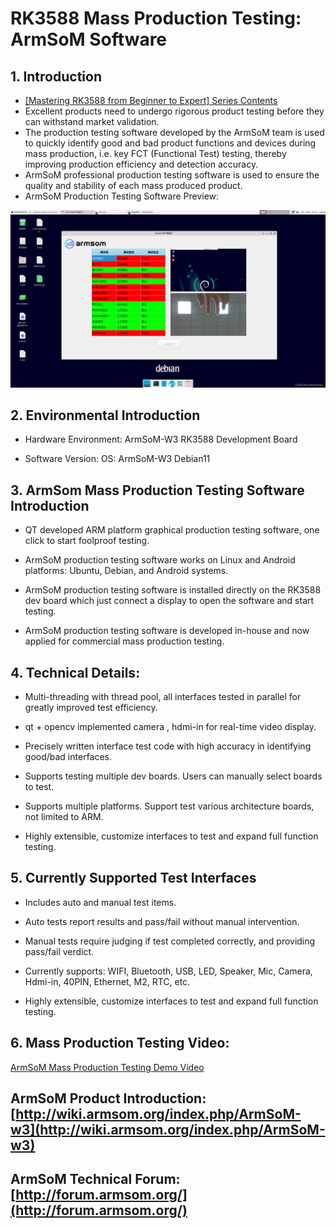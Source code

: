 # RK3588 Mass Production Testing: ArmSoM Software 

## 1. Introduction

- [[Mastering RK3588 from Beginner to Expert] Series Contents](https://blog.csdn.net/nb124667390/article/details/130725546)
- Excellent products need to undergo rigorous product testing before they can withstand market validation.
- The production testing software developed by the ArmSoM team is used to quickly identify good and bad product functions and devices during mass production, i.e. key FCT (Functional Test) testing, thereby improving production efficiency and detection accuracy.  
- ArmSoM professional production testing software is used to ensure the quality and stability of each mass produced product.
- ArmSoM Production Testing Software Preview:

![ArmSoM Production Testing Software](https://github.com/ArmSoM/Embedded-Technology-Blog/blob/main/image/armsom-test/ArmSoM_Production_Testing_Software.png#pic_left=500x)

## 2. Environmental Introduction

- Hardware Environment: ArmSoM-W3 RK3588 Development Board

- Software Version: OS: ArmSoM-W3 Debian11

## 3. ArmSom Mass Production Testing Software Introduction
- QT developed ARM platform graphical production testing software, one click to start foolproof testing.

- ArmSoM production testing software works on Linux and Android platforms: Ubuntu, Debian, and Android systems.

- ArmSoM production testing software is installed directly on the RK3588 dev board which just connect a display to open the software and start testing.

- ArmSoM production testing software is developed in-house and now applied for commercial mass production testing.

## 4. Technical Details:
- Multi-threading with thread pool, all interfaces tested in parallel for greatly improved test efficiency.

- qt + opencv implemented camera , hdmi-in for real-time video display.

- Precisely written interface test code with high accuracy in identifying good/bad interfaces.

- Supports testing multiple dev boards. Users can manually select boards to test.

- Supports multiple platforms. Support test various architecture boards, not limited to ARM.

- Highly extensible, customize interfaces to test and expand full function testing.

## 5. Currently Supported Test Interfaces
- Includes auto and manual test items.

- Auto tests report results and pass/fail without manual intervention.

- Manual tests require judging if test completed correctly, and providing pass/fail verdict.

- Currently supports: WIFI, Bluetooth, USB, LED, Speaker, Mic, Camera, Hdmi-in, 40PIN, Ethernet, M2, RTC, etc.

- Highly extensible, customize interfaces to test and expand full function testing.

## 6. Mass Production Testing Video:

[ArmSoM Mass Production Testing Demo Video](https://live.csdn.net/v/embed/300962)

## ArmSoM Product Introduction: [http://wiki.armsom.org/index.php/ArmSoM-w3](http://wiki.armsom.org/index.php/ArmSoM-w3)

## ArmSoM Technical Forum: [http://forum.armsom.org/](http://forum.armsom.org/)
